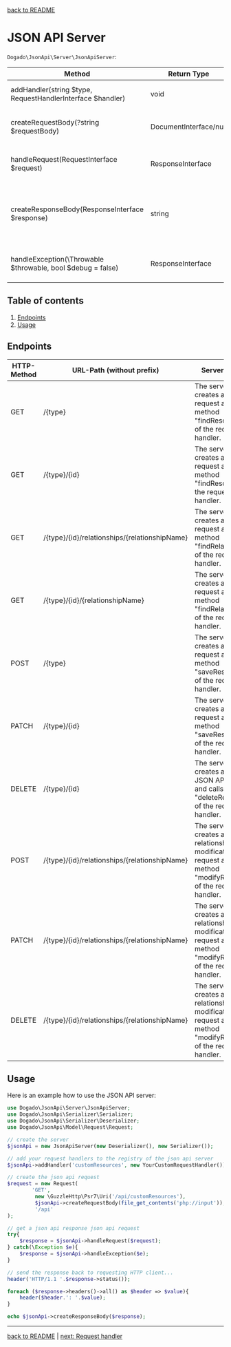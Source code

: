 [back to README](../README.md)

# JSON API Server

`Dogado\JsonApi\Server\JsonApiServer`:

| Method                                                      | Return Type            | Description                                                    |
|-------------------------------------------------------------|------------------------|----------------------------------------------------------------|
| addHandler(string $type, RequestHandlerInterface $handler)  | void                   | Adds a request handler                                         |
| createRequestBody(?string $requestBody)                     | DocumentInterface/null | Creates a document from the given string                       |
| handleRequest(RequestInterface $request)                    | ResponseInterface      | Handles a request to generate a response                       |
| createResponseBody(ResponseInterface $response)             | string                 | Creates the (http) response body for a given json api response |
| handleException(\Throwable $throwable, bool $debug = false) | ResponseInterface      | Creates a response for an exception                            |

## Table of contents

1. [Endpoints](#endpoints)
1. [Usage](#usage)

## Endpoints

| HTTP-Method | URL-Path (without prefix)                     | Server Action                                                                                                    |
|-------------|-----------------------------------------------|------------------------------------------------------------------------------------------------------------------|
| GET         | /{type}                                       | The server creates a fetch request and calls method "findResources" of the request handler.                      |
| GET         | /{type}/{id}                                  | The server creates a fetch request and calls method "findResource" of the request handler.                       |
| GET         | /{type}/{id}/relationships/{relationshipName} | The server creates a fetch request and calls method "findRelationship" of the request handler.                   |
| GET         | /{type}/{id}/{relationshipName}               | The server creates a fetch request and calls method "findRelationship" of the request handler.                   |
| POST        | /{type}                                       | The server creates a save request and calls method "saveResource" of the request handler.                        |
| PATCH       | /{type}/{id}                                  | The server creates a save request and calls method "saveResource" of the request handler.                        |
| DELETE      | /{type}/{id}                                  | The server creates a simple JSON API request and calls method "deleteResource" of the request handler.           |
| POST        | /{type}/{id}/relationships/{relationshipName} | The server creates a relationship modification request and calls method "modifyResource" of the request handler. |
| PATCH       | /{type}/{id}/relationships/{relationshipName} | The server creates a relationship modification request and calls method "modifyResource" of the request handler. |
| DELETE      | /{type}/{id}/relationships/{relationshipName} | The server creates a relationship modification request and calls method "modifyResource" of the request handler. |

## Usage

Here is an example how to use the JSON API server:

```php
use Dogado\JsonApi\Server\JsonApiServer;
use Dogado\JsonApi\Serializer\Serializer;
use Dogado\JsonApi\Serializer\Deserializer;
use Dogado\JsonApi\Model\Request\Request;

// create the server
$jsonApi = new JsonApiServer(new Deserializer(), new Serializer());

// add your request handlers to the registry of the json api server
$jsonApi->addHandler('customResources', new YourCustomRequestHandler());

// create the json api request
$request = new Request(
        'GET', 
         new \GuzzleHttp\Psr7\Uri('/api/customResources'),
         $jsonApi->createRequestBody(file_get_contents('php://input')),
         '/api'
);

// get a json api response json api request
try{
    $response = $jsonApi->handleRequest($request);
} catch(\Exception $e){
    $response = $jsonApi->handleException($e);
}

// send the response back to requesting HTTP client...
header('HTTP/1.1 '.$response->status()); 

foreach ($response->headers()->all() as $header => $value){
    header($header.': '.$value);
}

echo $jsonApi->createResponseBody($response);

```

*****

[back to README](../README.md) | [next: Request handler](02-request-handler.md)
